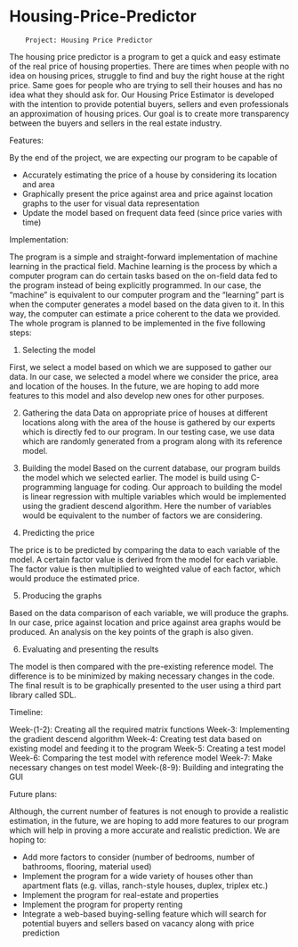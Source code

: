 # Housing-Price-Predictor
        Project: Housing Price Predictor

The housing price predictor is a program to get a quick and easy estimate of the real price of housing properties. There are times when people with no idea on housing prices, struggle to find and buy the right house at the right price. Same goes for people who are trying to sell their houses and has no idea what they should ask for. Our Housing Price Estimator is developed with the intention to provide potential buyers, sellers and even professionals an approximation of housing prices. Our goal is to create more transparency between the buyers and sellers in the real estate industry. 

Features:

By the end of the project, we are expecting our program to be capable of 
-	Accurately estimating the price of a house by considering its location and area
-	Graphically present the price against area and price against location graphs to the user for visual data representation 
-	Update the model based on frequent data feed (since price varies with time)   
   
Implementation:

The program is a simple and straight-forward implementation of machine learning in the practical field. Machine learning is the process by which a computer program can do certain tasks based on the on-field data fed to the program instead of being explicitly programmed. In our case, the “machine” is equivalent to our computer program and the “learning” part is when the computer generates a model based on the data given to it. In this way, the computer can estimate a price coherent to the data we provided.
The whole program is planned to be implemented in the five following steps:

1)	Selecting the model

First, we select a model based on which we are supposed to gather our data. In our case, we selected a model where we consider the price, area and location of the houses. In the future, we are hoping to add more features to this model and also develop new ones for other purposes.

2)	Gathering the data
Data on appropriate price of houses at different locations along with the area of the house is gathered by our experts which is directly fed to our program. In our testing case, we use data which are randomly generated from a program along with its reference model.
3)	Building the model
Based on the current database, our program builds the model which we selected earlier. The model is build using C-programming language for coding. Our approach to building the model is linear regression with multiple variables which would be implemented using the gradient descend algorithm. Here the number of variables would be equivalent to the number of factors we are considering.

4)	Predicting the price

The price is to be predicted by comparing the data to each variable of the model. A certain factor value is derived from the model for each variable. The factor value is then multiplied to weighted value of each factor, which would produce the estimated price.

5)	Producing the graphs 

Based on the data comparison of each variable, we will produce the graphs. In our case, price against location and price against area graphs would be produced. An analysis on the key points of the graph is also given. 

6)	Evaluating and presenting the results 

The model is then compared with the pre-existing reference model. The difference is to be minimized by making necessary changes in the code. The final result is to be graphically presented to the user using a third part library called SDL.


Timeline:

Week-(1-2):  Creating all the required matrix functions
Week-3:  Implementing the gradient descend algorithm 
Week-4:  Creating test data based on existing model and feeding it to the program
Week-5:  Creating a test model
Week-6:  Comparing the test model with reference model
Week-7: Make necessary changes on test model
Week-(8-9): Building and integrating the GUI 

Future plans:

Although, the current number of features is not enough to provide a realistic estimation, in the future, we are hoping to add more features to our program which will help in proving a more accurate and realistic prediction.
We are hoping to:
-	Add more factors to consider (number of bedrooms, number of bathrooms, flooring, material used) 
-	Implement the program for a wide variety of houses other than apartment flats (e.g. villas, ranch-style houses, duplex, triplex etc.)
-	Implement the program for real-estate and properties 
-	Implement the program for property renting
-	Integrate a web-based buying-selling feature which will search for potential buyers and sellers based on vacancy along with price prediction


 



